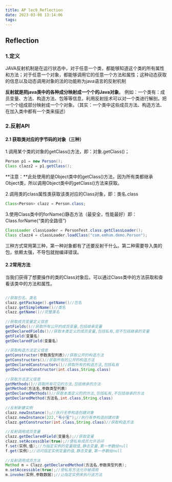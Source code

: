 ```yaml
---
title: AP lec9_Reflection
date: 2023-03-08 13:14:06
tags:
---
```


## Reflection

### 1.定义

 JAVA反射机制是在运行状态中，对于任意一个类，都能够知道这个类的所有属性和方法；对于任意一个对象，都能够调用它的任意一个方法和属性；这种动态获取的信息以及动态调用对象的法的功能称为java语言的反射机制

**反射就是把java类中的各种成分映射成一个个的Java对象**。
    例如：一个类有：成员变量、方法、构造方法、包等等信息，利用反射技术可以对一个类进行解剖，把一个个组成部分映射成一个个对象。（其实：一个类中这些成员方法、构造方法、在加入类中都有一个类来描述）

### 2.反射API

#### 2.1 获取类对应的字节码的对象（三种）

1.调用某个类的对象的getClass()方法，即：对象.getClass()；

```java
Person p1 = new Person();
Class clazz2 = p1.getClass();
```

**注意：**此处使用的是Object类中的getClass()方法，因为所有类都继承Object类，所以调用Object类中的getClass()方法来获取。

2.调用类的class属性类获取该类对应的Class对象，即：类名.class

```java
Class<Person> clazz = Person.class;
```

3.使用Class类中的forName()静态方法（最安全，性能最好）即：Class.forName(“类的全路径”)

```java
ClassLoader classLoader = PersonTest.class.getClassLoader();
Class clazz4 = classLoader.loadClass("com.emhum.demo.Person");
```

​		三种方式常用第三种，第一种对象都有了还要反射干什么。第二种需要导入类的包，依赖太强，不导包就抛编译错误。

#### 2.2常用方法

​			当我们获得了想要操作的类的Class对象后，可以通过Class类中的方法获取和查看该类中的方法和属性。

```java

//获取包名、类名
clazz.getPackage().getName()//包名
clazz.getSimpleName()//类名
clazz.getName()//完整类名
 
//获取成员变量定义信息
getFields()//获取所有公开的成员变量,包括继承变量
getDeclaredFields()//获取本类定义的成员变量,包括私有,但不包括继承的变量
getField(变量名)
getDeclaredField(变量名)
 
//获取构造方法定义信息
getConstructor(参数类型列表)//获取公开的构造方法
getConstructors()//获取所有的公开的构造方法
getDeclaredConstructors()//获取所有的构造方法,包括私有
getDeclaredConstructor(int.class,String.class)
 
//获取方法定义信息
getMethods()//获取所有可见的方法,包括继承的方法
getMethod(方法名,参数类型列表)
getDeclaredMethods()//获取本类定义的的方法,包括私有,不包括继承的方法
getDeclaredMethod(方法名,int.class,String.class)
 
//反射新建实例
clazz.newInstance();//执行无参构造创建对象
clazz.newInstance(222,"韦小宝");//执行有参构造创建对象
clazz.getConstructor(int.class,String.class)//获取构造方法
 
//反射调用成员变量
clazz.getDeclaredField(变量名);//获取变量
clazz.setAccessible(true);//使私有成员允许访问
f.set(实例,值);//为指定实例的变量赋值,静态变量,第一参数给null
f.get(实例);//访问指定实例变量的值,静态变量,第一参数给null
 
//反射调用成员方法
Method m = Clazz.getDeclaredMethod(方法名,参数类型列表);
m.setAccessible(true);//使私有方法允许被调用
m.invoke(实例,参数数据);//让指定实例来执行该方法
```

